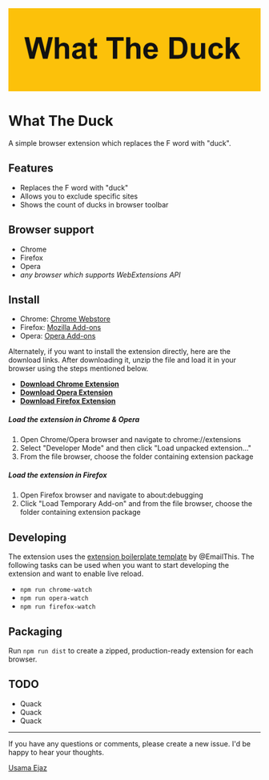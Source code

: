 <img src="./resources/what-the-duck.png"/>

# What The Duck
A simple browser extension which replaces the F word with "duck".  

## Features
- Replaces the F word with "duck" 
- Allows you to exclude specific sites
- Shows the count of ducks in browser toolbar

## Browser support
- Chrome
- Firefox
- Opera
- *any browser which supports WebExtensions API*

## Install
- Chrome: [Chrome Webstore](https://chrome.google.com/webstore/detail/what-the-duck/akcgddilpnbanfbhndpkfcfaemahiacg)
- Firefox: [Mozilla Add-ons](https://addons.mozilla.org/en-US/firefox/addon/what-the-duck/)
- Opera: [Opera Add-ons](https://addons.opera.com/en/extensions/details/what-the-duck/)

Alternately, if you want to install the extension directly, here are the download links. After downloading it, unzip the file and load it in your browser using the steps mentioned below.
 - [**Download Chrome Extension**](https://github.com/usamaejaz/what-the-duck/releases/download/v1.0/chrome.zip)
 - [**Download Opera Extension**](https://github.com/usamaejaz/what-the-duck/releases/download/v1.0/opera.zip)
 - [**Download Firefox Extension**](https://github.com/usamaejaz/what-the-duck/releases/download/v1.0/firefox.zip)


##### Load the extension in Chrome & Opera
1. Open Chrome/Opera browser and navigate to chrome://extensions
2. Select "Developer Mode" and then click "Load unpacked extension..."
3. From the file browser, choose the folder containing extension package


##### Load the extension in Firefox
1. Open Firefox browser and navigate to about:debugging
2. Click "Load Temporary Add-on" and from the file browser, choose the folder containing extension package


## Developing
The extension uses the [extension boilerplate template](https://github.com/EmailThis/extension-boilerplate) by @EmailThis.
The following tasks can be used when you want to start developing the extension and want to enable live reload. 

- `npm run chrome-watch`
- `npm run opera-watch`
- `npm run firefox-watch`


## Packaging
Run `npm run dist` to create a zipped, production-ready extension for each browser.


## TODO
- Quack
- Quack
- Quack


-----------

If you have any questions or comments, please create a new issue. I'd be happy to hear your thoughts.

[Usama Ejaz](https://usamaejaz.com)
